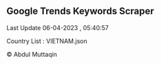 

## Google Trends Keywords Scraper 
 
Last Update 06-04-2023 , 05:40:57

Country List :
VIETNAM.json



© Abdul Muttaqin 
